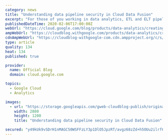 ```yaml
---
category: news
title: "Understanding data pipeline security in Cloud Data Fusion"
excerpt: "For those of you working in data analytics, ETL and ELT pipelines are an important piece of your data foundation. Cloud Data Fusion is our fully managed data integration service for quickly building and managing data pipelines. Cloud Data Fusion is built on the open source project CDAP, and this open"
publishedDateTime: 2020-02-06T17:00:00Z
webUrl: "https://cloud.google.com/blog/products/data-analytics/creating-more-secure-etl-and-elt-pipelines/"
ampWebUrl: "https://cloudblog.withgoogle.com/products/data-analytics/creating-more-secure-etl-and-elt-pipelines/amp/"
cdnAmpWebUrl: "https://cloudblog-withgoogle-com.cdn.ampproject.org/c/s/cloudblog.withgoogle.com/products/data-analytics/creating-more-secure-etl-and-elt-pipelines/amp/"
type: article
quality: 134
heat: 134
published: true

provider:
  name: Official Blog
  domain: cloud.google.com

topics:
  - Google Cloud
  - Analytics

images:
  - url: "https://storage.googleapis.com/gweb-cloudblog-publish/original_images/Cloud_Data_Fusion.jpg"
    width: 2880
    height: 1200
    title: "Understanding data pipeline security in Cloud Data Fusion"

secured: "y49kUk9vSDrH1nMAGC50WSFFzLY3p1DlO5JpzRT/avgz68zZd+h5OUu2ilrf6wIkEnKWVsN4LQFq00Fr5gYBnFOfWRSStqESJVc6x9w5Eb2XUpy5RPckGsjrSB6S0+bkVLii1swHjSzGDTTjzky6T9EtBoALFZ2CouQxsAE4IO27oNH+lWWPo5vnIeOZ19VjVAuOVOG/sPNfZ9dKmnMg+1zQvXdFsJZWDFtTaCFLxIeDFpAKyxWKSoghbktZq9PZO2WYWZmDdt2q9f+SrZNLjkSRcDrjNFBxJ7Pv2YpQJIuV5dNNLYAg8/XdF4Zwnjzb7e1iCVPaxVO0EnYuL37Zjw==;WBFQdSGKFRWY+3M+/W/9pg=="
---
```


